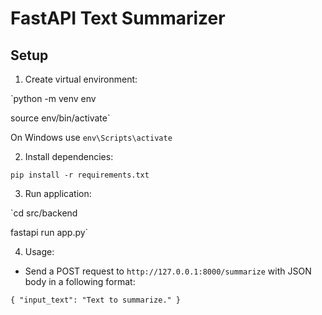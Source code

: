 # FastAPI Text Summarizer

## Setup

1. Create virtual environment:

`python -m venv env

source env/bin/activate`  

On Windows use `env\Scripts\activate`

2. Install dependencies:

`pip install -r requirements.txt`

3. Run application:

`cd src/backend

fastapi run app.py`

4. Usage:

 - Send a POST request to `http://127.0.0.1:8000/summarize` with JSON body in a following format:

`{
    "input_text": "Text to summarize."
}`
